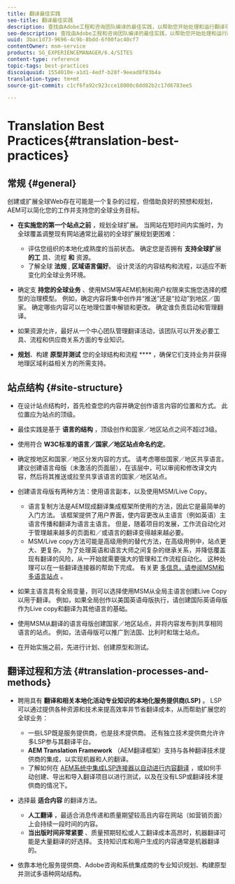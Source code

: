 ```yaml
---
title: 翻译最佳实践
seo-title: 翻译最佳实践
description: 查找由Adobe工程和咨询团队编译的最佳实践，以帮助您开始处理和运行翻译项目。
seo-description: 查找由Adobe工程和咨询团队编译的最佳实践，以帮助您开始处理和运行翻译项目。
uuid: 3bac1d73-9696-4c9b-8bdd-6f00fac40cf7
contentOwner: msm-service
products: SG_EXPERIENCEMANAGER/6.4/SITES
content-type: reference
topic-tags: best-practices
discoiquuid: 1554010e-a1d1-4edf-b28f-9eead8f83b4a
translation-type: tm+mt
source-git-commit: c1cf6fa92c923cce18000c8dd82b2c17d6783ee5

---
```



# Translation Best Practices{#translation-best-practices}

## 常规 {#general}

创建或扩展全球Web存在可能是一个复杂的过程，但借助良好的预想和规划，AEM可以简化您的工作并支持您的全球业务目标。

* **在实施您的第一个站点之前** ，规划全球扩展。 当网站在短时间内实施时，为全球覆盖调整现有网站通常比最初的全球扩展规划更困难：

   * 评估您组织的本地化成熟度的当前状态。 确定您是否拥有 **支持全球扩**&#x200B;展 **的工** 具、流程 **和** 资源。
   * 了解全球 **法规** , **区域语言偏好**。 设计灵活的内容结构和流程，以适应不断变化的全球业务环境。

* 确定支 **持您的全球业务** 、使用MSM等AEM机制和用户权限来实施您选择的模型的治理模型。 例如，确定内容将集中创作并“推送”还是“拉动”到地区／国家。 确定哪些内容可以在地理位置中解锁和更改。 确定谁负责启动和管理翻译。
* 如果资源允许，最好从一个中心团队管理翻译活动，该团队可以开发必要工具、流程和供应商关系方面的专业知识。
* **规划**、构建 **原型并测试** 您的全球结构和流程 **** ，确保它们支持业务并获得地理区域利益相关方的所需支持。

## 站点结构 {#site-structure}

* 在设计站点结构时，首先检查您的内容并确定创作语言内容的位置和方式。 此位置应为站点的顶级。
* 最佳实践是基于 **语言的结构** ，顶级创作和国家／地区站点之间不超过3级。
* 使用符合 **W3C标准的语言／国家／地区站点命名约定**。
* 确定按地区和国家／地区分发内容的方式。 请考虑哪些国家／地区共享语言。 建议创建语言母版（未激活的页面层），在该层中，可以审阅和修改译文内容，然后将其推送或拉至共享该语言的国家／地区站点。
* 创建语言母版有两种方法：使用语言副本，以及使用MSM/Live Copy。

   * 语言复制方法是AEM现成翻译集成框架所使用的方法，因此它是最简单的入门方法。 该框架提供了用户界面，使内容更改从主语言（例如英语）主语言传播和翻译为语言主语言。 但是，随着项目的发展，工作流自动化对于管理越来越多的页面和／或语言的翻译变得越来越必要。
   * MSM/Live copy方法可能是高级用例的替代方法，在高级用例中，站点更大、更复杂。 为了处理英语和语言大师之间复杂的继承关系，并降低覆盖现有翻译的风险，从一开始就需要强大的管理和工作流程自动化。 这种处理可以在一些翻译连接器的帮助下完成。 有关更 [多信息，请参阅MSM和多语言站点](/help/sites-administering/msm-best-practices.md#msm-and-multilingual-websites) 。

* 如果主语言具有全局变量，则可以选择使用MSM从全局主语言创建Live Copy以用于翻译。 例如，如果全局创作以美国英语母版执行，请创建国际英语母版作为Live copy和翻译为其他语言的基础。
* 使用MSM从翻译的语言母版创建国家／地区站点，并将内容发布到共享相同语言的站点。 例如，法语母版可以推广到法国、比利时和瑞士站点。
* 在开始实施之前，先进行计划、创建原型和测试。

## 翻译过程和方法 {#translation-processes-and-methods}

* 聘用具有 **翻译和相关本地化活动专业知识的本地化服务提供商(LSP)** 。 LSP可以通过提供各种资源和技术来提高效率并节省翻译成本，从而帮助扩展您的全球业务：

   * 一些LSP既是服务提供商，也是技术提供商。 还有独立技术提供商允许许多LSP参与其翻译平台。
   * **AEM Translation Framework** （AEM翻译框架）支持与各种翻译技术提供商的集成，以实现机器和人的翻译。
   * 了解如何在 [AEM系统中集成LSP连接器以自动进行内容翻译](/help/sites-administering/translation.md) ，或如何手动创建、导出和导入翻译项目以进行测试，以及在没有LSP或翻译技术提供商的情况下。

* 选择最 **适合内容** 的翻译方法。

   * **人工翻译** ，最适合消息传递和质量期望较高且内容在网站（如营销页面）上会持续一段时间的内容。
   * **当出版时间非常紧要** 、质量预期轻松或人工翻译成本高昂时，机器翻译可能是大量翻译的好选择。 支持知识库和用户生成的内容通常是机器翻译的。

* 依靠本地化服务提供商、Adobe咨询和系统集成商的专业知识规划、构建原型并测试多语种网站结构。

